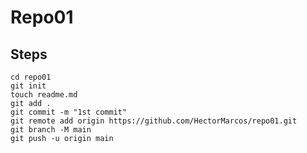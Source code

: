 # Repo01

## Steps

```mkdir repo01
cd repo01
git init
touch readme.md
git add .
git commit -m "1st commit"
git remote add origin https://github.com/HectorMarcos/repo01.git
git branch -M main
git push -u origin main
```
